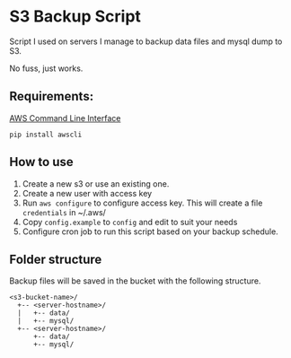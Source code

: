 # S3 Backup Script

Script I used on servers I manage to backup data files and mysql dump to S3. 

No fuss, just works.

## Requirements:

[AWS Command Line Interface](https://aws.amazon.com/cli/)

`pip install awscli`

## How to use

1. Create a new s3 or use an existing one.
2. Create a new user with access key 
3. Run `aws configure` to configure access key. This will create a file `credentials` in ~/.aws/
4. Copy `config.example` to `config` and edit to suit your needs
4. Configure cron job to run this script based on your backup schedule.

## Folder structure

Backup files will be saved in the bucket with the following structure.

```
<s3-bucket-name>/
  +-- <server-hostname>/
  |   +-- data/   
  |   +-- mysql/
  +-- <server-hostname>/
      +-- data/   
      +-- mysql/
```